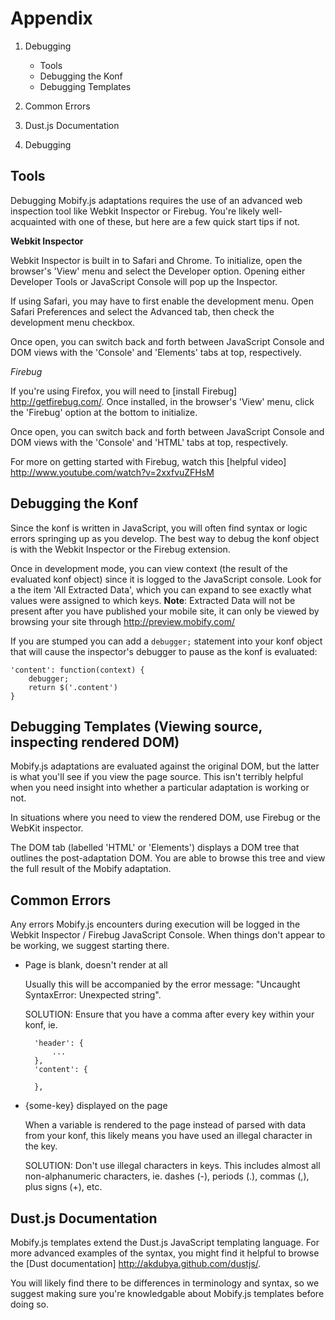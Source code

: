 # Appendix

1. Debugging
	- Tools
	- Debugging the Konf
	- Debugging Templates
2. Common Errors
3. Dust.js Documentation


1. Debugging

## Tools

Debugging Mobify.js adaptations requires the use of an advanced web inspection tool like Webkit Inspector or Firebug. You're likely well-acquainted with one of these, but here are a few quick start tips if not.

**Webkit Inspector**

Webkit Inspector is built in to Safari and Chrome. To initialize, open the browser's 'View' menu and select the Developer option. Opening either Developer Tools or JavaScript Console will pop up the Inspector.

If using Safari, you may have to first enable the development menu. Open Safari Preferences and select the Advanced tab, then check the development menu checkbox.

Once open, you can switch back and forth between JavaScript Console and DOM views with the 'Console' and 'Elements' tabs at top, respectively.

*Firebug*

If you're using Firefox, you will need to [install Firebug] http://getfirebug.com/. Once installed, in the browser's 'View' menu, click the 'Firebug' option at the bottom to initialize.

Once open, you can switch back and forth between JavaScript Console and DOM views with the 'Console' and 'HTML' tabs at top, respectively.

For more on getting started with Firebug, watch this [helpful video] http://www.youtube.com/watch?v=2xxfvuZFHsM


## Debugging the Konf

Since the konf is written in JavaScript, you will often find syntax or logic errors springing up as you develop. The best way to debug the konf object is with the Webkit Inspector or the Firebug extension.

Once in development mode, you can view context (the result of the evaluated konf object) since it is logged to the JavaScript console. Look for a the item 'All Extracted Data', which you can expand to see exactly what values were assigned to which keys. **Note**: Extracted Data will not be present after you have published your mobile site, it can only be viewed by browsing your site through http://preview.mobify.com/

If you are stumped you can add a `debugger;` statement into your konf object that will cause the inspector's debugger to pause as the konf is evaluated:

    'content': function(context) {
        debugger;
        return $('.content')
    }


## Debugging Templates (Viewing source, inspecting rendered DOM)

Mobify.js adaptations are evaluated against the original DOM, but the latter is what you'll see if you view the page source. This isn't terribly helpful when you need insight into whether a particular adaptation is working or not.

In situations where you need to view the rendered DOM, use Firebug or the WebKit inspector.

The DOM tab (labelled 'HTML' or 'Elements') displays a DOM tree that outlines the post-adaptation DOM. You are able to browse this tree and view the full result of the Mobify adaptation.


## Common Errors

Any errors Mobify.js encounters during execution will be logged in the Webkit Inspector / Firebug JavaScript Console. When things don't appear to be working, we suggest starting there.

* Page is blank, doesn't render at all

	Usually this will be accompanied by the error message: "Uncaught SyntaxError: Unexpected string".

	SOLUTION: Ensure that you have a comma after every key within your konf, ie.

	    'header': {
	        ...
	    },
	    'content': {
	
	    },

* {some-key} displayed on the page

	When a variable is rendered to the page instead of parsed with data from your konf, this likely means you have used an illegal character in the key.
	
	SOLUTION: Don't use illegal characters in keys. This includes almost all non-alphanumeric characters, ie. dashes (-), periods (.), commas (,), plus signs (+), etc.


## Dust.js Documentation

Mobify.js templates extend the Dust.js JavaScript templating language. For more advanced examples of the syntax, you might find it helpful to browse the [Dust documentation] http://akdubya.github.com/dustjs/.

You will likely find there to be differences in terminology and syntax, so we suggest making sure you're knowledgable about Mobify.js templates before doing so.
